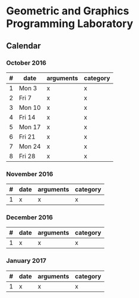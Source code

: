 # Geometric and Graphics Programming Laboratory

## Calendar

### October 2016

| # | date | arguments | category |
|--:|------|-----------|----------|
| 1 | Mon  3 | x | x |
| 2 | Fri  7 | x | x |
| 3 | Mon 10 | x | x |
| 4 | Fri 14 | x | x |
| 5 | Mon 17 | x | x |
| 6 | Fri 21 | x | x |
| 7 | Mon 24 | x | x |
| 8 | Fri 28 | x | x |

### November 2016

| # | date | arguments | category |
|--:|------|-----------|----------|
| 1 | x | x | x |

### December 2016

| # | date | arguments | category |
|--:|------|-----------|----------|
| 1 | x | x | x |

### January 2017

| # | date | arguments | category |
|--:|------|-----------|----------|
| 1 | x | x | x |
